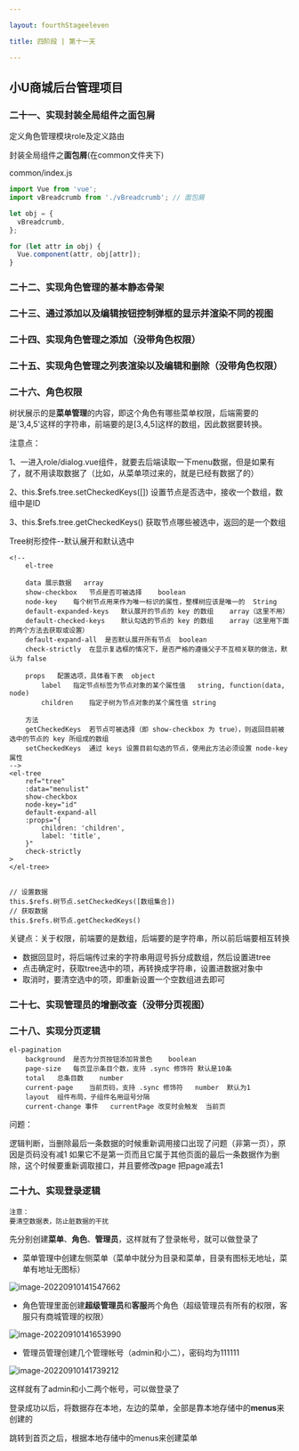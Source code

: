 ```yaml
---

layout: fourthStageeleven

title: 四阶段 | 第十一天

---
```


## 小U商城后台管理项目



### 二十一、实现封装全局组件之面包屑

定义角色管理模块role及定义路由

封装全局组件之**面包屑**(在common文件夹下)

common/index.js

```js
import Vue from 'vue';
import vBreadcrumb from './vBreadcrumb'; // 面包屑

let obj = {
  vBreadcrumb,
};

for (let attr in obj) {
  Vue.component(attr, obj[attr]);
}
```





### 二十二、实现角色管理的基本静态骨架

### 二十三、通过添加以及编辑按钮控制弹框的显示并渲染不同的视图





### 二十四、实现角色管理之添加（没带角色权限）





### 二十五、实现角色管理之列表渲染以及编辑和删除（没带角色权限）





### 二十六、角色权限

树状展示的是**菜单管理**的内容，即这个角色有哪些菜单权限，后端需要的是'3,4,5'这样的字符串，前端要的是[3,4,5]这样的数组，因此数据要转换。



注意点：

1、一进入role/dialog.vue组件，就要去后端读取一下menu数据，但是如果有了，就不用读取数据了（比如，从菜单项过来的，就是已经有数据了的）

2、this.$refs.tree.setCheckedKeys([])   设置节点是否选中，接收一个数组，数组中是ID

3、this.$refs.tree.getCheckedKeys()     获取节点哪些被选中，返回的是一个数组



Tree树形控件--默认展开和默认选中

```vue
<!-- 
    el-tree

    data 展示数据	array
    show-checkbox	节点是否可被选择	boolean
    node-key	每个树节点用来作为唯一标识的属性，整棵树应该是唯一的	String
    default-expanded-keys	默认展开的节点的 key 的数组	array（这里不用）
    default-checked-keys	默认勾选的节点的 key 的数组	array（这里用下面的两个方法去获取或设置）
    default-expand-all	是否默认展开所有节点	boolean
	check-strictly	在显示复选框的情况下，是否严格的遵循父子不互相关联的做法，默认为 false

    props	配置选项，具体看下表	object
     	label	指定节点标签为节点对象的某个属性值	string, function(data, node)
     	children	指定子树为节点对象的某个属性值	string
	
	方法
    getCheckedKeys	若节点可被选择（即 show-checkbox 为 true），则返回目前被选中的节点的 key 所组成的数组
    setCheckedKeys	通过 keys 设置目前勾选的节点，使用此方法必须设置 node-key 属性
-->
<el-tree
	ref="tree"
    :data="menulist"
    show-checkbox
    node-key="id"
    default-expand-all
    :props="{
        children: 'children',
        label: 'title',
    }"
    check-strictly
>
</el-tree>


// 设置数据
this.$refs.树节点.setCheckedKeys([数组集合])
// 获取数据
this.$refs.树节点.getCheckedKeys()
```

关键点：关于权限，前端要的是数组，后端要的是字符串，所以前后端要相互转换

- 数据回显时，将后端传过来的字符串用逗号拆分成数组，然后设置进tree
- 点击确定时，获取tree选中的项，再转换成字符串，设置进数据对象中
- 取消时，要清空选中的项，即重新设置一个空数组进去即可







### 二十七、实现管理员的增删改查（没带分页视图）

### 二十八、实现分页逻辑

```
el-pagination
    background	是否为分页按钮添加背景色	boolean
    page-size	每页显示条目个数，支持 .sync 修饰符 默认是10条
    total	总条目数	number
    current-page	当前页码，支持 .sync 修饰符	number	默认为1
    layout	组件布局，子组件名用逗号分隔
    current-change 事件	currentPage 改变时会触发	当前页
```



问题：

逻辑判断，当删除最后一条数据的时候重新调用接口出现了问题（非第一页），原因是页码没有减1
如果它不是第一页而且它属于其他页面的最后一条数据作为删除，这个时候要重新调取接口，并且要修改page 把page减去1





### 二十九、实现登录逻辑

```
注意：
要清空数据表，防止脏数据的干扰
```

先分别创建**菜单**、**角色**、**管理员**，这样就有了登录帐号，就可以做登录了

- 菜单管理中创建左侧菜单（菜单中就分为目录和菜单，目录有图标无地址，菜单有地址无图标）

![image-20220910141547662](/public/img/fourthStage/eleven/image-20220910141547662.png)

- 角色管理里面创建**超级管理员**和**客服**两个角色（超级管理员有所有的权限，客服只有商城管理的权限）

![image-20220910141653990](/public/img/fourthStage/eleven/image-20220910141653990.png)

- 管理员管理创建几个管理帐号（admin和小二），密码均为111111

![image-20220910141739212](/public/img/fourthStage/eleven/image-20220910141739212.png)



这样就有了admin和小二两个帐号，可以做登录了

登录成功以后，将数据存在本地，左边的菜单，全部是靠本地存储中的**menus**来创建的

跳转到首页之后，根据本地存储中的menus来创建菜单